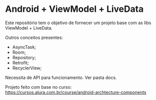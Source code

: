 # Android + ViewModel + LiveData
Este repositório tem o objetivo de fornecer um projeto base com as libs ViewModel + LiveData.

Outros conceitos presentes:
- AsyncTask;
- Room;
- Repository;
- Retrofit;
- RecyclerView;


Necessita de API para funcionamento. Ver pasta docs.

Projeto feito com base no curso: https://cursos.alura.com.br/course/android-archtecture-components
